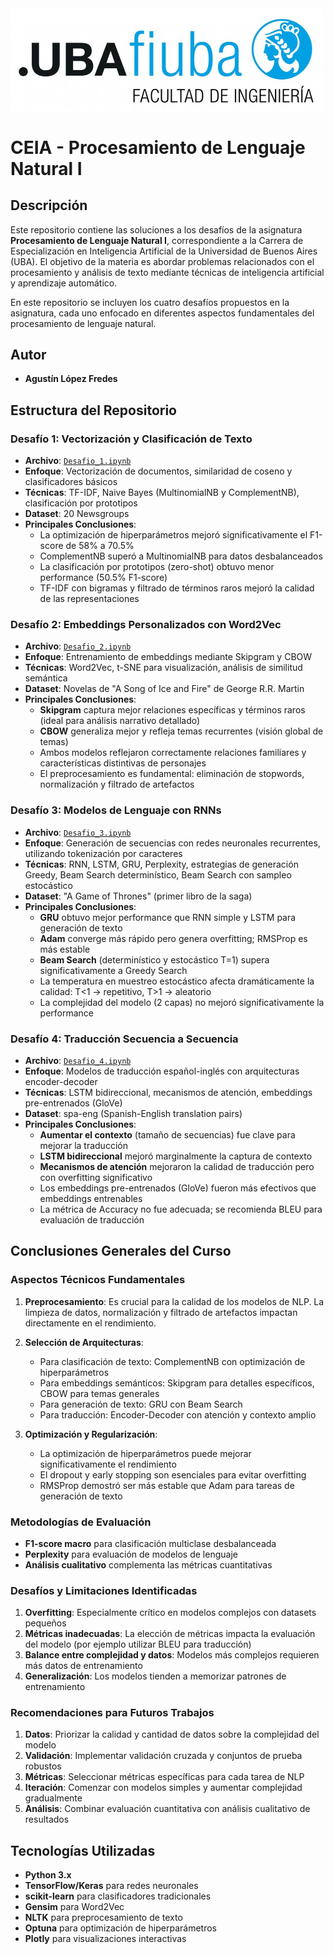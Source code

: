 <img src="https://github.com/hernancontigiani/ceia_memorias_especializacion/raw/master/Figures/logoFIUBA.jpg" width="500" align="center">

# CEIA - Procesamiento de Lenguaje Natural I

## Descripción
Este repositorio contiene las soluciones a los desafíos de la asignatura **Procesamiento de Lenguaje Natural I**, correspondiente a la Carrera de Especialización en Inteligencia Artificial de la Universidad de Buenos Aires (UBA). El objetivo de la materia es abordar problemas relacionados con el procesamiento y análisis de texto mediante técnicas de inteligencia artificial y aprendizaje automático.

En este repositorio se incluyen los cuatro desafíos propuestos en la asignatura, cada uno enfocado en diferentes aspectos fundamentales del procesamiento de lenguaje natural.

## Autor
- **Agustín López Fredes**

## Estructura del Repositorio

### Desafío 1: Vectorización y Clasificación de Texto
- **Archivo**: [`Desafio_1.ipynb`](Desafio_1/Desafio_1.ipynb)
- **Enfoque**: Vectorización de documentos, similaridad de coseno y clasificadores básicos
- **Técnicas**: TF-IDF, Naive Bayes (MultinomialNB y ComplementNB), clasificación por prototipos
- **Dataset**: 20 Newsgroups
- **Principales Conclusiones**:
  - La optimización de hiperparámetros mejoró significativamente el F1-score de 58% a 70.5%
  - ComplementNB superó a MultinomialNB para datos desbalanceados
  - La clasificación por prototipos (zero-shot) obtuvo menor performance (50.5% F1-score)
  - TF-IDF con bigramas y filtrado de términos raros mejoró la calidad de las representaciones

### Desafío 2: Embeddings Personalizados con Word2Vec
- **Archivo**: [`Desafio_2.ipynb`](Desafio_2/Desafio_2.ipynb)
- **Enfoque**: Entrenamiento de embeddings mediante Skipgram y CBOW
- **Técnicas**: Word2Vec, t-SNE para visualización, análisis de similitud semántica
- **Dataset**: Novelas de "A Song of Ice and Fire" de George R.R. Martin
- **Principales Conclusiones**:
  - **Skipgram** captura mejor relaciones específicas y términos raros (ideal para análisis narrativo detallado)
  - **CBOW** generaliza mejor y refleja temas recurrentes (visión global de temas)
  - Ambos modelos reflejaron correctamente relaciones familiares y características distintivas de personajes
  - El preprocesamiento es fundamental: eliminación de stopwords, normalización y filtrado de artefactos

### Desafío 3: Modelos de Lenguaje con RNNs
- **Archivo**: [`Desafio_3.ipynb`](Desafio_3/Desafio_3.ipynb)
- **Enfoque**: Generación de secuencias con redes neuronales recurrentes, utilizando tokenización por caracteres
- **Técnicas**: RNN, LSTM, GRU, Perplexity, estrategias de generación Greedy, Beam Search determinístico, Beam Search con sampleo estocástico
- **Dataset**: "A Game of Thrones" (primer libro de la saga)
- **Principales Conclusiones**:
  - **GRU** obtuvo mejor performance que RNN simple y LSTM para generación de texto
  - **Adam** converge más rápido pero genera overfitting; RMSProp es más estable
  - **Beam Search** (determinístico y estocástico T=1) supera significativamente a Greedy Search
  - La temperatura en muestreo estocástico afecta dramáticamente la calidad: T<1 → repetitivo, T>1 → aleatorio
  - La complejidad del modelo (2 capas) no mejoró significativamente la performance

### Desafío 4: Traducción Secuencia a Secuencia
- **Archivo**: [`Desafio_4.ipynb`](Desafio_4/Desafio_4.ipynb)
- **Enfoque**: Modelos de traducción español-inglés con arquitecturas encoder-decoder
- **Técnicas**: LSTM bidireccional, mecanismos de atención, embeddings pre-entrenados (GloVe)
- **Dataset**: spa-eng (Spanish-English translation pairs)
- **Principales Conclusiones**:
  - **Aumentar el contexto** (tamaño de secuencias) fue clave para mejorar la traducción
  - **LSTM bidireccional** mejoró marginalmente la captura de contexto
  - **Mecanismos de atención** mejoraron la calidad de traducción pero con overfitting significativo
  - Los embeddings pre-entrenados (GloVe) fueron más efectivos que embeddings entrenables
  - La métrica de Accuracy no fue adecuada; se recomienda BLEU para evaluación de traducción

## Conclusiones Generales del Curso

### Aspectos Técnicos Fundamentales
1. **Preprocesamiento**: Es crucial para la calidad de los modelos de NLP. La limpieza de datos, normalización y filtrado de artefactos impactan directamente en el rendimiento.

2. **Selección de Arquitecturas**: 
   - Para clasificación de texto: ComplementNB con optimización de hiperparámetros
   - Para embeddings semánticos: Skipgram para detalles específicos, CBOW para temas generales
   - Para generación de texto: GRU con Beam Search
   - Para traducción: Encoder-Decoder con atención y contexto amplio

3. **Optimización y Regularización**:
   - La optimización de hiperparámetros puede mejorar significativamente el rendimiento
   - El dropout y early stopping son esenciales para evitar overfitting
   - RMSProp demostró ser más estable que Adam para tareas de generación de texto

### Metodologías de Evaluación
- **F1-score macro** para clasificación multiclase desbalanceada
- **Perplexity** para evaluación de modelos de lenguaje
- **Análisis cualitativo** complementa las métricas cuantitativas

### Desafíos y Limitaciones Identificadas
1. **Overfitting**: Especialmente crítico en modelos complejos con datasets pequeños
2. **Métricas inadecuadas**: La elección de métricas impacta la evaluación del modelo (por ejemplo utilizar BLEU para traducción)
3. **Balance entre complejidad y datos**: Modelos más complejos requieren más datos de entrenamiento
4. **Generalización**: Los modelos tienden a memorizar patrones de entrenamiento

### Recomendaciones para Futuros Trabajos
1. **Datos**: Priorizar la calidad y cantidad de datos sobre la complejidad del modelo
2. **Validación**: Implementar validación cruzada y conjuntos de prueba robustos
3. **Métricas**: Seleccionar métricas específicas para cada tarea de NLP
4. **Iteración**: Comenzar con modelos simples y aumentar complejidad gradualmente
5. **Análisis**: Combinar evaluación cuantitativa con análisis cualitativo de resultados

## Tecnologías Utilizadas
- **Python 3.x**
- **TensorFlow/Keras** para redes neuronales
- **scikit-learn** para clasificadores tradicionales
- **Gensim** para Word2Vec
- **NLTK** para preprocesamiento de texto
- **Optuna** para optimización de hiperparámetros
- **Plotly** para visualizaciones interactivas